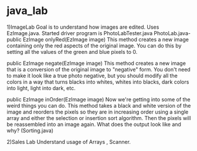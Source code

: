 # java_lab
1)ImageLab
Goal is to understand how images are edited. Uses EzImage.java. Started driver program is PhotoLabTester.java
PhotoLab.java-
public EzImage onlyRed(EzImage image)	This method creates a new image containing only the red aspects of the original image. You can do this by setting all the values of the green and blue pixels to 0.

public EzImage negate(EzImage image)	This method creates a new image that is a conversion of the original image to "negative" form. You don't need to make it look like a true photo negative, but you should modify all the colors in a way that turns blacks into whites, whites into blacks, dark colors into light, light into dark, etc.

public EzImage inOrder(EzImage image)	Now we're getting into some of the weird things you can do. This method takes a black and white version of the image and reorders the pixels so they are in increasing order using a single array and either the selection or insertion sort algorithm. Then the pixels will be reassembled into an image again. What does the output look like and why? (Sorting.java)


2)Sales Lab
Understand usage of Arrays , Scanner.
